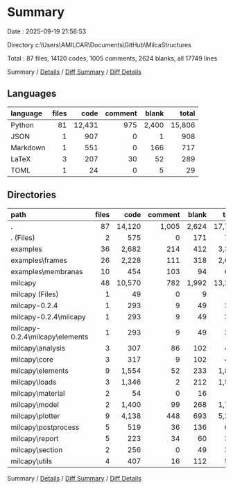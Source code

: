 # Summary

Date : 2025-09-19 21:56:53

Directory c:\\Users\\AMILCAR\\Documents\\GitHub\\MilcaStructures

Total : 87 files,  14120 codes, 1005 comments, 2624 blanks, all 17749 lines

Summary / [Details](details.md) / [Diff Summary](diff.md) / [Diff Details](diff-details.md)

## Languages
| language | files | code | comment | blank | total |
| :--- | ---: | ---: | ---: | ---: | ---: |
| Python | 81 | 12,431 | 975 | 2,400 | 15,806 |
| JSON | 1 | 907 | 0 | 1 | 908 |
| Markdown | 1 | 551 | 0 | 166 | 717 |
| LaTeX | 3 | 207 | 30 | 52 | 289 |
| TOML | 1 | 24 | 0 | 5 | 29 |

## Directories
| path | files | code | comment | blank | total |
| :--- | ---: | ---: | ---: | ---: | ---: |
| . | 87 | 14,120 | 1,005 | 2,624 | 17,749 |
| . (Files) | 2 | 575 | 0 | 171 | 746 |
| examples | 36 | 2,682 | 214 | 412 | 3,308 |
| examples\\frames | 26 | 2,228 | 111 | 318 | 2,657 |
| examples\\membranas | 10 | 454 | 103 | 94 | 651 |
| milcapy | 48 | 10,570 | 782 | 1,992 | 13,344 |
| milcapy (Files) | 1 | 49 | 0 | 9 | 58 |
| milcapy-0.2.4 | 1 | 293 | 9 | 49 | 351 |
| milcapy-0.2.4\\milcapy | 1 | 293 | 9 | 49 | 351 |
| milcapy-0.2.4\\milcapy\\elements | 1 | 293 | 9 | 49 | 351 |
| milcapy\\analysis | 3 | 307 | 86 | 102 | 495 |
| milcapy\\core | 3 | 317 | 9 | 102 | 428 |
| milcapy\\elements | 9 | 1,554 | 52 | 233 | 1,839 |
| milcapy\\loads | 3 | 1,346 | 2 | 212 | 1,560 |
| milcapy\\material | 2 | 54 | 0 | 16 | 70 |
| milcapy\\model | 2 | 1,400 | 99 | 268 | 1,767 |
| milcapy\\plotter | 9 | 4,138 | 448 | 693 | 5,279 |
| milcapy\\postprocess | 5 | 519 | 36 | 136 | 691 |
| milcapy\\report | 5 | 223 | 34 | 60 | 317 |
| milcapy\\section | 2 | 256 | 0 | 49 | 305 |
| milcapy\\utils | 4 | 407 | 16 | 112 | 535 |

Summary / [Details](details.md) / [Diff Summary](diff.md) / [Diff Details](diff-details.md)